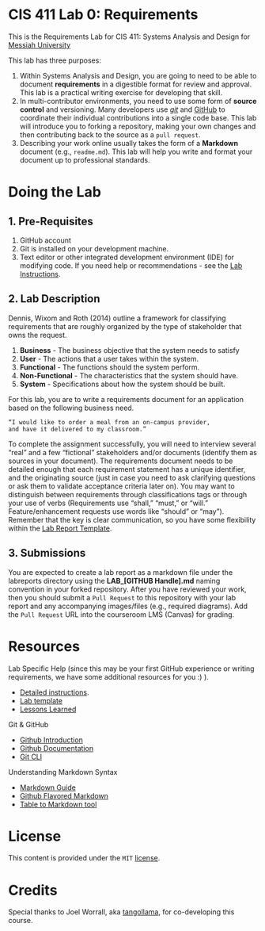 # CIS 411 Lab 0: Requirements
This is the Requirements Lab for CIS 411: Systems Analysis and Design for [Messiah University](http://messiah.edu)

This lab has three purposes:
1. Within Systems Analysis and Design, you are going to need to be able to document **requirements** in a digestible format for review and approval.  This lab is a practical writing exercise for developing that skill.
2. In multi-contributor environments, you need to use some form of **source control** and versioning.  Many developers use [*git*](https://git-scm.com/) and [GitHub](https://github.com/) to coordinate their individual contributions into a single code base.  This lab will introduce you to forking a repository, making your own changes and then contributing back to the source as a `pull request`.
3. Describing your work online usually takes the form of a **Markdown** document (e.g., `readme.md`).  This lab will help you write and format your document up to professional standards.

# Doing the Lab

## 1. Pre-Requisites
1. GitHub account
2. Git is installed on your development machine.
3. Text editor or other integrated development environment (IDE) for modifying code.
If you need help or recommendations - see the [Lab Instructions](/LAB_INSTRUCTIONS.md).

## 2. Lab Description
Dennis, Wixom and Roth (2014) outline a framework for classifying requirements that are roughly organized by the type of stakeholder that owns the request.  

1. **Business** - The business objective that the system needs to satisfy
2. **User** - The actions that a user takes within the system.
3. **Functional** - The functions should the system perform.
4. **Non-Functional** - The characteristics that the system should have.
5. **System** - Specifications about how the system should be built.

For this lab, you are to write a requirements document for an application based on the following business need.

```
“I would like to order a meal from an on-campus provider, 
and have it delivered to my classroom.”
```

To complete the assignment successfully, you will need to interview several “real” and a few “fictional” stakeholders and/or documents (identify them as sources in your document).  The requirements document needs to be detailed enough that each requirement statement has a unique identifier, and the originating source (just in case you need to ask clarifying questions or ask them to validate acceptance criteria later on).  You may want to distinguish between requirements through classifications tags or through your use of verbs (Requirements use “shall,” “must,” or “will.” Feature/enhancement requests use words like “should” or “may”). Remember that the key is clear communication, so you have some flexibility within the [Lab Report Template](/labreports/LAB_Template.md).

## 3. Submissions
You are expected to create a lab report as a markdown file under the labreports directory using the **LAB_[GITHUB Handle].md** naming convention in your forked repository.  After you have reviewed your work, then you should submit a `Pull Request` to this repository with your lab report and any accompanying images/files (e.g., required diagrams).  Add the `Pull Request` URL into the courseroom LMS (Canvas) for grading.

# Resources
Lab Specific Help (since this may be your first GitHub experience or writing requirements, we have some additional resources for you :) ).
- [Detailed instructions](LAB_INSTRUCTIONS.md).
- [Lab template](labreports/LAB_Template.md)
- [Lessons Learned](lessonsLearned.md)

Git & GitHub
- [Github Introduction](https://guides.github.com/activities/hello-world/)
- [Github Documentation](https://docs.github.com/en/github/managing-your-work-on-github)
- [Git CLI](https://git-scm.com/docs)

Understanding Markdown Syntax
- [Markdown Guide](https://www.markdownguide.org/)
- [Github Flavored Markdown](https://github.github.com/gfm/)
- [Table to Markdown tool](https://tabletomarkdown.com/convert-spreadsheet-to-markdown/)

# License
This content is provided under the `MIT` [license](LICENSE).

# Credits
Special thanks to Joel Worrall, aka [tangollama](https://github.com/tangollama), for co-developing this course.

